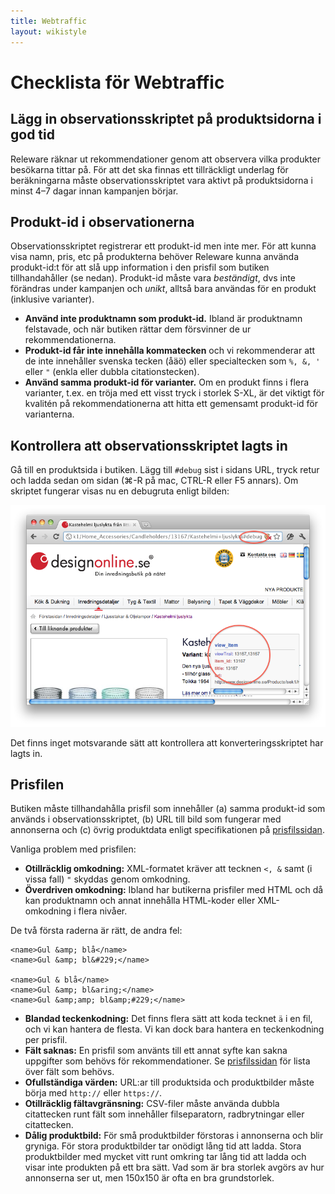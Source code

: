 ```yaml
---
title: Webtraffic
layout: wikistyle
---
```


# Checklista för Webtraffic

## Lägg in observationsskriptet på produktsidorna i god tid

Releware räknar ut rekommendationer genom att observera vilka produkter besökarna tittar på.  För att det ska finnas ett tillräckligt underlag för beräkningarna måste observationsskriptet vara aktivt på produktsidorna i minst 4–7 dagar innan kampanjen börjar.

## Produkt-id i observationerna

Observationsskriptet registrerar ett produkt-id men inte mer.  För att kunna visa namn, pris, etc på produkterna behöver Releware kunna använda produkt-id:t för att slå upp information i den prisfil som butiken tillhandahåller (se nedan).  Produkt-id måste vara *beständigt*, dvs inte förändras under kampanjen och *unikt*, alltså bara användas för en produkt (inklusive varianter).

* **Använd inte produktnamn som produkt-id.**  Ibland är produktnamn felstavade, och när butiken rättar dem försvinner de ur rekommendationerna.
* **Produkt-id får inte innehålla kommatecken** och vi rekommenderar att de inte innehåller svenska tecken (åäö) eller specialtecken som <code>%, &amp;, '</code> eller <code>"</code> (enkla eller dubbla citationstecken).
* **Använd samma produkt-id för varianter.**  Om en produkt finns i flera varianter, t.ex. en tröja med ett visst tryck i storlek S-XL, är det viktigt för kvalitén på rekommendationerna att hitta ett gemensamt produkt-id för varianterna.

## Kontrollera att observationsskriptet lagts in

Gå till en produktsida i butiken.  Lägg till `#debug` sist i sidans URL, tryck retur och ladda sedan om sidan (&#8984;-R på mac, CTRL-R eller F5 annars).   Om skriptet fungerar visas nu en debugruta enligt bilden:

![Debug-observation](debug_observation.png)

Det finns inget motsvarande sätt att kontrollera att konverteringsskriptet har lagts in.

## Prisfilen

Butiken måste tillhandahålla prisfil som innehåller (a)
samma produkt-id som används i observationsskriptet, (b) URL till bild som
fungerar med annonserna och (c) övrig produktdata enligt specifikationen på
[prisfilssidan](index.html).

Vanliga problem med prisfilen:

* **Otillräcklig omkodning:** XML-formatet kräver att tecknen `<, &` samt (i vissa fall) `"` skyddas genom omkodning.
* **Överdriven omkodning:** Ibland har butikerna prisfiler med HTML och då kan produktnamn och annat innehålla HTML-koder eller XML-omkodning i flera nivåer.

De två första raderna är rätt, de andra fel:

    <name>Gul &amp; blå</name>
    <name>Gul &amp; bl&#229;</name>

    <name>Gul & blå</name>
    <name>Gul &amp; bl&aring;</name>
    <name>Gul &amp;amp; bl&amp;#229;</name>

* **Blandad teckenkodning:** Det finns flera sätt att koda tecknet `ä` i en fil, och vi kan hantera de flesta.  Vi kan dock bara hantera en teckenkodning per prisfil.
* **Fält saknas:** En prisfil som använts till ett annat syfte kan sakna uppgifter som behövs för rekommendationer.  Se [prisfilssidan](index.html) för lista över fält som behövs.
* **Ofullständiga värden:** URL:ar till produktsida och produktbilder måste börja med `http://` eller `https://`.
* **Otillräcklig fältavgränsning:** CSV-filer måste använda dubbla citattecken runt fält som innehåller filseparatorn, radbrytningar eller citattecken.
* **Dålig produktbild:** För små produktbilder förstoras i annonserna och blir gryniga.  För stora produktbilder tar onödigt lång tid att ladda.  Stora produktbilder med mycket vitt runt omkring tar lång tid att ladda och visar inte produkten på ett bra sätt.  Vad som är bra storlek avgörs av hur annonserna ser ut, men 150x150 är ofta en bra grundstorlek.
